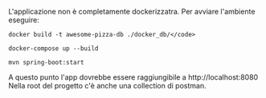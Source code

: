 L'applicazione non è completamente dockerizzatra. Per avviare l'ambiente eseguire:

```docker build -t awesome-pizza-db ./docker_db/</code>```

```docker-compose up --build```

```mvn spring-boot:start```

A questo punto l'app dovrebbe essere raggiungibile a http://localhost:8080
Nella root del progetto c'è anche una collection di postman.
